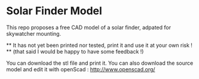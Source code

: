 # Solar Finder Model

This repo proposes a free CAD model of a solar finder, adpated for skywatcher
mounting.

** It has not yet been printed nor tested, print it and use it at your own risk !
**
(that said I would be happy to have some feedback !)

You can download the stl file and print it. You can also download the source model and edit it with openScad : http://www.openscad.org/
